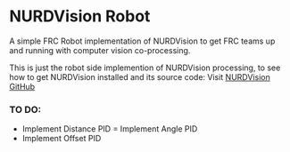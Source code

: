 # NURDVision Robot
A simple FRC Robot implementation of NURDVision to get FRC teams up and running with computer vision co-processing.

This is just the robot side implemention of NURDVision processing, to see how to get NURDVision installed and its source code:
Visit [NURDVision GitHub](https://github.com/FRCTeam3255/NURDVision)

### TO DO:
- Implement Distance PID
= Implement Angle PID
- Implement Offset PID